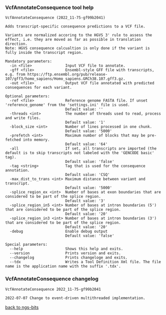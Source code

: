 ### VcfAnnotateConsequence tool help
	VcfAnnotateConsequence (2022_11-75-gf99b2041)
	
	Adds transcript-specific consequence predictions to a VCF file.
	
	Variants are normalized accoring to the HGVS 3' rule to assess the effect, i.e. they are moved as far as possible in translation direction.
	Note: HGVS consequence calcualtion is only done if the variant is fully inside the transcript region.
	
	Mandatory parameters:
	  -in <file>               Input VCF file to annotate.
	  -gff <file>              Ensembl-style GFF file with transcripts, e.g. from https://ftp.ensembl.org/pub/release-107/gff3/homo_sapiens/Homo_sapiens.GRCh38.107.gff3.gz.
	  -out <file>              Output VCF file annotated with predicted consequences for each variant.
	
	Optional parameters:
	  -ref <file>              Reference genome FASTA file. If unset 'reference_genome' from the 'settings.ini' file is used.
	                           Default value: ''
	  -threads <int>           The number of threads used to read, process and write files.
	                           Default value: '1'
	  -block_size <int>        Number of lines processed in one chunk.
	                           Default value: '5000'
	  -prefetch <int>          Maximum number of blocks that may be pre-fetched into memory.
	                           Default value: '64'
	  -all                     If set, all transcripts are imported (the default is to skip transcripts not labeled with the 'GENCODE basic' tag).
	                           Default value: 'false'
	  -tag <string>            Tag that is used for the consequence annotation.
	                           Default value: 'CSQ'
	  -max_dist_to_trans <int> Maximum distance between variant and transcript.
	                           Default value: '5000'
	  -splice_region_ex <int>  Number of bases at exon boundaries that are considered to be part of the splice region.
	                           Default value: '3'
	  -splice_region_in5 <int> Number of bases at intron boundaries (5') that are considered to be part of the splice region.
	                           Default value: '20'
	  -splice_region_in3 <int> Number of bases at intron boundaries (3') that are considered to be part of the splice region.
	                           Default value: '20'
	  -debug                   Enable debug output
	                           Default value: 'false'
	
	Special parameters:
	  --help                   Shows this help and exits.
	  --version                Prints version and exits.
	  --changelog              Prints changeloge and exits.
	  --tdx                    Writes a Tool Definition Xml file. The file name is the application name with the suffix '.tdx'.
	
### VcfAnnotateConsequence changelog
	VcfAnnotateConsequence 2022_11-75-gf99b2041
	
	2022-07-07 Change to event-driven multithreaded implementation.
[back to ngs-bits](https://github.com/imgag/ngs-bits)